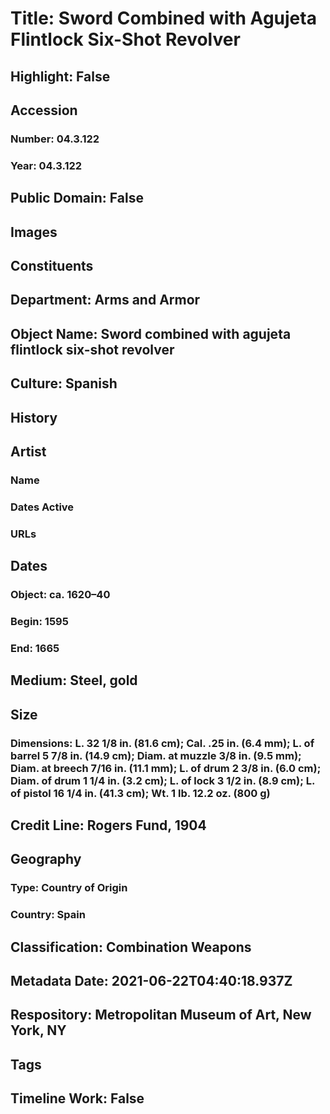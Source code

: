 # Title: Sword Combined with Agujeta Flintlock Six-Shot Revolver
## Highlight: False
## Accession
### Number: 04.3.122
### Year: 04.3.122
## Public Domain: False
## Images
## Constituents
## Department: Arms and Armor
## Object Name: Sword combined with agujeta flintlock six-shot revolver
## Culture: Spanish
## History
## Artist
### Name
### Dates Active
### URLs
## Dates
### Object: ca. 1620–40
### Begin: 1595
### End: 1665
## Medium: Steel, gold
## Size
### Dimensions: L. 32 1/8 in. (81.6 cm); Cal. .25 in. (6.4 mm); L. of barrel 5 7/8 in. (14.9 cm); Diam. at muzzle 3/8 in. (9.5 mm); Diam. at breech 7/16 in. (11.1 mm); L. of drum 2 3/8 in. (6.0 cm); Diam. of drum 1 1/4 in. (3.2 cm); L. of lock 3 1/2 in. (8.9 cm); L. of pistol 16 1/4 in. (41.3 cm); Wt. 1 lb. 12.2 oz. (800 g)
## Credit Line: Rogers Fund, 1904
## Geography
### Type: Country of Origin
### Country: Spain
## Classification: Combination Weapons
## Metadata Date: 2021-06-22T04:40:18.937Z
## Respository: Metropolitan Museum of Art, New York, NY
## Tags
## Timeline Work: False